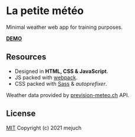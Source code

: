 # La petite météo

Minimal weather web app for training purposes.

**[DEMO](https://mejuch.github.io/la-petite-meteo/)**

## Resources

- Designed in **HTML, CSS & JavaScript**.
- JS packed with [webpack](https://webpack.js.org/).
- CSS packed with [Sass](https://sass-lang.com/) & *autoprefixer*.

Weather data provided by [prevision-meteo.ch](https://www.prevision-meteo.ch/) API.

## License
[MIT](https://choosealicense.com/licenses/mit/)
Copyright (c) 2021 mejuch

